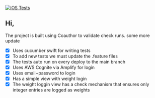 [![iOS Tests](https://github.com/hindsightsoftware/medapp-example/actions/workflows/ios.yml/badge.svg)](https://github.com/hindsightsoftware/medapp-example/actions/workflows/ios.yml)

## Hi,

The project is built using Coauthor to validate check runs. some more update

- [x] Uses cucumber swift for writing tests
- [x] To add new tests we must update the .feature files
- [x] The tests auto run on every deploy to the main branch
- [x] Uses AWS Cognite via Amplify for login
- [x] Uses email+password to login
- [x] Has a simple view with weight login
- [x] The weight loggin view has a check mechanism that ensures only integer entries are logged as weights 
